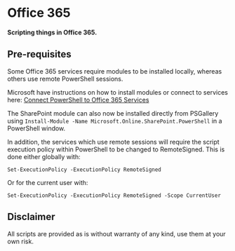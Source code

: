 # Office 365

**Scripting things in Office 365.**

## Pre-requisites

Some Office 365 services require modules to be installed locally, whereas others use remote
PowerShell sessions.

Microsoft have instructions on how to install modules or connect to services here:
[Connect PowerShell to Office 365 Services](https://support.office.com/en-us/article/Connect-PowerShell-to-Office-365-services-06a743bb-ceb6-49a9-a61d-db4ffdf54fa6)

The SharePoint module can also now be installed directly from PSGallery using `Install-Module -Name Microsoft.Online.SharePoint.PowerShell` in a PowerShell window.

In addition, the services which use remote sessions will require the script execution policy within
PowerShell to be changed to RemoteSigned. This is done either globally with:

`Set-ExecutionPolicy -ExecutionPolicy RemoteSigned`

Or for the current user with:

`Set-ExecutionPolicy -ExecutionPolicy RemoteSigned -Scope CurrentUser`

## Disclaimer

All scripts are provided as is without warranty of any kind, use them at your own risk.
